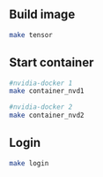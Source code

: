 ## Build image
```bash
make tensor
```

## Start container

```bash
#nvidia-docker 1
make container_nvd1

#nvidia-docker 2
make container_nvd2
```

## Login
```bash
make login
```